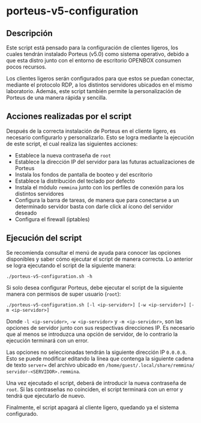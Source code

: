 # porteus-v5-configuration

## Descripción

Este script está pensado para la configuración de clientes ligeros, los cuales
tendrán instalado Porteus (v5.0) como sistema operativo, debido a que esta distro
junto con el entorno de escritorio OPENBOX consumen pocos recursos.

Los clientes ligeros serán configurados para que estos se puedan conectar, 
mediante el protocolo RDP, a los distintos servidores ubicados en el mismo 
laboratorio. Además, este script también permite la personalización de Porteus
de una manera rápida y sencilla.

## Acciones realizadas por el script

Después de la correcta instalación de Porteus en el cliente ligero, es necesario
configurarlo y personalizarlo. Esto se logra mediante la ejecución de este
script, el cual realiza las siguientes acciones:

- Establece la nueva contraseña de `root`
- Establece la dirección IP del servidor para las futuras actualizaciones de 
Porteus
- Instala los fondos de pantalla de booteo y del escritorio
- Establece la distribución del teclado por defecto
- Instala el módulo `remmina` junto con los perfiles de conexión para los
distintos servidores
- Configura la barra de tareas, de manera que para conectarse a un determinado
servidor basta con darle click al ícono del servidor deseado
- Configura el firewall (iptables)

## Ejecución del script

Se recomienda consultar el menú de ayuda para conocer las opciones disponibles y
saber cómo ejecutar el script de manera correcta. Lo anterior se logra ejecutando
el script de la siguiente manera:

    ./porteus-v5-configuration.sh -h

Si solo desea configurar Porteus, debe ejecutar el script de la siguiente manera
con permisos de super usuario (`root`):

    ./porteus-v5-configuration.sh [-l <ip-servidor>] [-w <ip-servidor>] [-m <ip-servidor>]

Donde `-l <ip-servidor>`, `-w <ip-servidor>` y `-m <ip-servidor>`, son las
opciones de servidor junto con sus respectivas direcciones IP. Es necesario que 
al menos se introduzca una opción de servidor, de lo contrario la ejecución
terminará con un error. 

Las opciones no seleccionadas tendrán la siguiente dirección IP `0.0.0.0`.
Esto se puede modificar editando la línea que contenga la siguiente cadena de
texto `server=` del archivo ubicado en `/home/guest/.local/share/remmina/
servidor-<SERVIDOR>.remmina`.

Una vez ejecutado el script, deberá de introducir la nueva contraseña de `root`.
Si las contraseñas no coinciden, el script terminará con un error y tendrá que
ejecutarlo de nuevo.

Finalmente, el script apagará al cliente ligero, quedando ya el sistema 
configurado.